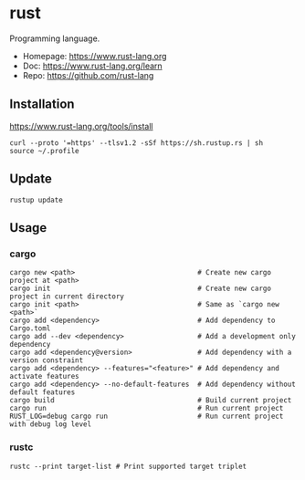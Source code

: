 # rust

Programming language.

- Homepage: <https://www.rust-lang.org>
- Doc: <https://www.rust-lang.org/learn>
- Repo: <https://github.com/rust-lang>

## Installation

<https://www.rust-lang.org/tools/install>

```text
curl --proto '=https' --tlsv1.2 -sSf https://sh.rustup.rs | sh
source ~/.profile
```

## Update

```text
rustup update
```

## Usage

### cargo

```text
cargo new <path>                              # Create new cargo project at <path>
cargo init                                    # Create new cargo project in current directory
cargo init <path>                             # Same as `cargo new <path>`
cargo add <dependency>                        # Add dependency to Cargo.toml
cargo add --dev <dependency>                  # Add a development only dependency
cargo add <dependency@version>                # Add dependency with a version constraint
cargo add <dependency> --features="<feature>" # Add dependency and activate features
cargo add <dependency> --no-default-features  # Add dependency without default features
cargo build                                   # Build current project
cargo run                                     # Run current project
RUST_LOG=debug cargo run                      # Run current project with debug log level
```

### rustc

```text
rustc --print target-list # Print supported target triplet
```

